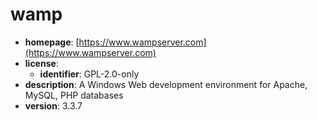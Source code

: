# wamp

- **homepage**: [https://www.wampserver.com](https://www.wampserver.com)
- **license**:
  - **identifier**: GPL-2.0-only
- **description**: A Windows Web development environment for Apache, MySQL, PHP databases
- **version**: 3.3.7

